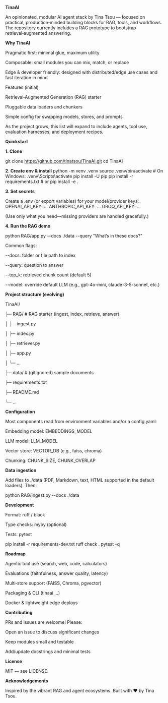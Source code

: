 **TinaAI**

An opinionated, modular AI agent stack by Tina Tsou — focused on practical, production‑minded building blocks for RAG, tools, and workflows. The repository currently includes a RAG prototype to bootstrap retrieval‑augmented answering.

**Why TinaAI**

Pragmatic first: minimal glue, maximum utility

Composable: small modules you can mix, match, or replace

Edge & developer friendly: designed with distributed/edge use cases and fast iteration in mind

Features (initial)

Retrieval‑Augmented Generation (RAG) starter

Pluggable data loaders and chunkers

Simple config for swapping models, stores, and prompts

As the project grows, this list will expand to include agents, tool use, evaluation harnesses, and deployment recipes.

**Quickstart**

**1. Clone**

git clone https://github.com/tinatsou/TinaAI.git
cd TinaAI

**2. Create env & install**
python -m venv .venv
source .venv/bin/activate   # On Windows: .venv\Scripts\activate
pip install -U pip
pip install -r requirements.txt   # or pip install -e .

**3. Set secrets**

Create a .env (or export variables) for your model/provider keys:
OPENAI_API_KEY=...
ANTHROPIC_API_KEY=...
GROQ_API_KEY=...

(Use only what you need—missing providers are handled gracefully.)

**4. Run the RAG demo**

python RAG/app.py --docs ./data --query "What’s in these docs?"

Common flags:

--docs: folder or file path to index

--query: question to answer

--top_k: retrieved chunk count (default 5)

--model: override default LLM (e.g., gpt-4o-mini, claude-3-5-sonnet, etc.)

**Project structure (evolving)**

TinaAI/

├─ RAG/                 # RAG starter (ingest, index, retrieve, answer)

│  ├─ ingest.py

│  ├─ index.py

│  ├─ retriever.py

│  ├─ app.py

│  └─ ...

├─ data/                # (gitignored) sample documents

├─ requirements.txt

├─ README.md

└─ ...

**Configuration**

Most components read from environment variables and/or a config.yaml:

Embedding model: EMBEDDINGS_MODEL

LLM model: LLM_MODEL

Vector store: VECTOR_DB (e.g., faiss, chroma)

Chunking: CHUNK_SIZE, CHUNK_OVERLAP

**Data ingestion**

Add files to ./data (PDF, Markdown, text, HTML supported in the default loaders). Then:

python RAG/ingest.py --docs ./data

**Development**

Format: ruff / black

Type checks: mypy (optional)

Tests: pytest

pip install -r requirements-dev.txt
ruff check .
pytest -q

**Roadmap**

Agentic tool use (search, web, code, calculators)

Evaluations (faithfulness, answer quality, latency)

Multi‑store support (FAISS, Chroma, pgvector)

Packaging & CLI (tinaai ...)

Docker & lightweight edge deploys

**Contributing**

PRs and issues are welcome! Please:

Open an issue to discuss significant changes

Keep modules small and testable

Add/update docstrings and minimal tests

**License**

MIT — see LICENSE.

**Acknowledgements**

Inspired by the vibrant RAG and agent ecosystems. Built with ❤️ by Tina Tsou.
